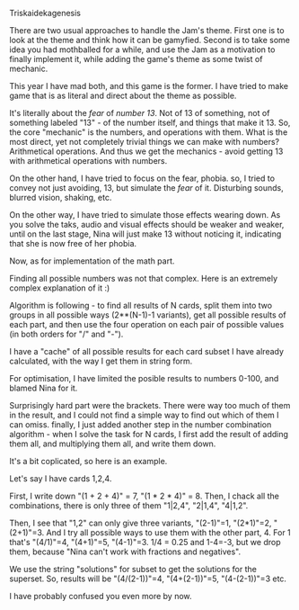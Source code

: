 Triskaidekagenesis

There are two usual approaches to handle the Jam's theme.
First one is to look at the theme and think how it can be gamyfied.
Second is to take some idea you had mothballed for a while, 
and use the Jam as a motivation to finally implement it, while adding the game's theme as some twist of mechanic.

This year I have mad both, and this game is the former. 
I have tried to make game that is as literal and direct about the theme as possible.

It's literally about the *fear* of *number* *13*.
Not of 13 of something, not of something labeled "13" - of the number itself, and things that make it 13.
So, the core "mechanic" is the numbers, and operations with them.
What is the most direct, yet not completely trivial things we can make with numbers? Arithmetical operations.
And thus we get the mechanics - avoid getting 13 with arithmetical operations with numbers.

On the other hand, I have tried to focus on the fear, phobia. so, I tried to convey not just avoiding, 13, 
but simulate the *fear* of it. Disturbing sounds, blurred vision, shaking, etc.

On the other way, I have tried to simulate those effects wearing down. As you solve the taks,
audio and visual effects should be weaker and weaker, until on the last stage, 
Nina will just make 13 without noticing it, indicating that she is now free of her phobia.


Now, as for implementation of the math part. 

Finding all possible numbers was not that complex. Here is an extremely complex explanation of it :)

Algorithm is following - to find all results of N cards, split them into two groups 
in all possible ways (2**(N-1)-1 variants), get all possible results of each part, 
and then use the four operation on each pair of possible values (in both orders for "/" and "-").

I have a "cache" of all possible results for each card subset I have already calculated,
with the way I get them in string form.

For optimisation, I have limited the posible results to numbers 0-100, and blamed Nina for it.

Surprisingly hard part were the brackets. There were way too much of them in the result, 
and I could not find a simple way to find out which of them I can omiss.
finally, I just added another step in the number combination algorithm - 
when I solve the task for N cards, I first add the result of adding them all, 
and multiplying them all, and write them down.

It's a bit coplicated, so here is an example.

Let's say I have cards 1,2,4.

First, I write down "(1 + 2 + 4)" = 7, "(1 * 2 * 4)" = 8.
Then, I chack all the combinations, there is only three of them  "1|2,4", "2|1,4", "4|1,2".

Then, I see that "1,2" can only give three variants, "(2-1)"=1, "(2*1)"=2, "(2+1)"=3. 
And I try all possible ways to use them with the other part, 4.
For 1 that's "(4/1)"=4, "(4+1)"=5, "(4-1)"=3. 
1/4 = 0.25 and 1-4=-3, but we drop them, because "Nina can't work with fractions and negatives".

We use the string "solutions" for subset to get the solutions for the superset.
So, results will be "(4/(2-1))"=4, "(4+(2-1))"=5, "(4-(2-1))"=3 etc.


I have probably confused you even more by now.